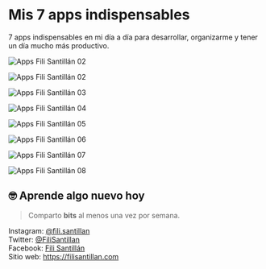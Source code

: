# Mis 7 apps indispensables

7 apps indispensables en mi día a día para desarrollar, organizarme y tener un día mucho más productivo.

![Apps Fili Santillán 02](./apps-01.png)

![Apps Fili Santillán 02](./apps-02.png)

![Apps Fili Santillán 03](./apps-03.png)

![Apps Fili Santillán 04](./apps-04.png)

![Apps Fili Santillán 05](./apps-05.png)

![Apps Fili Santillán 06](./apps-06.png)

![Apps Fili Santillán 07](./apps-07.png)

![Apps Fili Santillán 08](./apps-08.png)

## 🤓 Aprende algo nuevo hoy

> Comparto **bits** al menos una vez por semana.

Instagram: [@fili.santillan](https://www.instagram.com/fili.santillan/)  
Twitter: [@FiliSantillan](https://twitter.com/FiliSantillan)  
Facebook: [Fili Santillán](https://www.facebook.com/FiliSantillan96/)  
Sitio web: https://filisantillan.com

